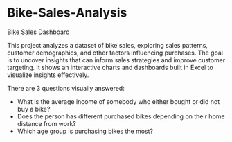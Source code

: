 # Bike-Sales-Analysis
Bike Sales Dashboard

This project analyzes a dataset of bike sales, exploring sales patterns, customer demographics, and other factors influencing purchases. The goal is to uncover insights that can inform sales strategies and improve customer targeting. It shows an interactive charts and dashboards built in Excel to visualize insights effectively.

There are 3 questions visually answered:
* What is the average income of somebody who either bought or did not buy a bike?
* Does the person has different purchased bikes depending on their home distance from work?
* Which age group is purchasing bikes the most?
